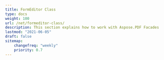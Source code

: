 ```yaml
---
title: FormEditor Class
type: docs
weight: 100
url: /net/formeditor-class/
description: This section explains how to work with Aspose.PDF Facades using FormEditor Class.
lastmod: "2021-06-05"
draft: false
sitemap:
    changefreq: "weekly"
    priority: 0.7
---
```

